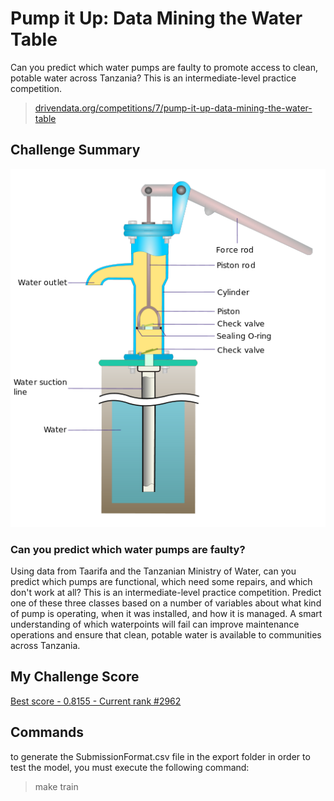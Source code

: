 # Pump it Up: Data Mining the Water Table

Can you predict which water pumps are faulty to promote access to clean, potable water across Tanzania? This is an intermediate-level practice competition.

> [drivendata.org/competitions/7/pump-it-up-data-mining-the-water-table](https://www.drivendata.org/competitions/7/pump-it-up-data-mining-the-water-table/page/23/)

## Challenge Summary

![hand_pump_diagram](./img/hand_pump_diagram.png)

### Can you predict which water pumps are faulty?

Using data from Taarifa and the Tanzanian Ministry of Water, can you predict which pumps are functional, which need some repairs, and which don't work at all? This is an intermediate-level practice competition. Predict one of these three classes based on a number of variables about what kind of pump is operating, when it was installed, and how it is managed. A smart understanding of which waterpoints will fail can improve maintenance operations and ensure that clean, potable water is available to communities across Tanzania.

## My Challenge Score 

[Best score - 0.8155 - Current rank #2962](https://www.drivendata.org/competitions/7/pump-it-up-data-mining-the-water-table/leaderboard/?page=60)

## Commands

to generate the SubmissionFormat.csv file in the export folder in order to test the model, you must execute the following command:
> make train
